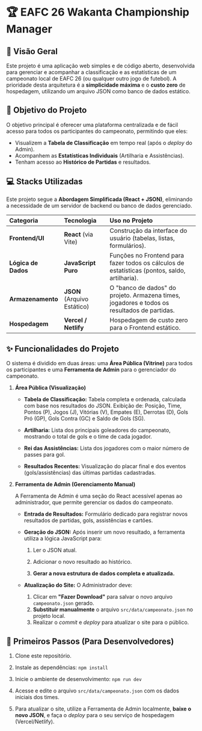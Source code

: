 # 🏆 EAFC 26 Wakanta Championship Manager

## 🌟 Visão Geral

Este projeto é uma aplicação web simples e de código aberto, desenvolvida para gerenciar e acompanhar a classificação e as estatísticas de um campeonato local de EAFC 26 (ou qualquer outro jogo de futebol). A prioridade desta arquitetura é a **simplicidade máxima** e o **custo zero** de hospedagem, utilizando um arquivo JSON como banco de dados estático.

## 🎯 Objetivo do Projeto

O objetivo principal é oferecer uma plataforma centralizada e de fácil acesso para todos os participantes do campeonato, permitindo que eles:

* Visualizem a **Tabela de Classificação** em tempo real (após o *deploy* do Admin).
* Acompanhem as **Estatísticas Individuais** (Artilharia e Assistências).
* Tenham acesso ao **Histórico de Partidas** e resultados.

## 💻 Stacks Utilizadas

Este projeto segue a **Abordagem Simplificada (React + JSON)**, eliminando a necessidade de um servidor de backend ou banco de dados gerenciado.

| Categoria | Tecnologia | Uso no Projeto |
| :--- | :--- | :--- |
| **Frontend/UI** | **React** (via Vite) | Construção da interface do usuário (tabelas, listas, formulários). |
| **Lógica de Dados** | **JavaScript Puro** | Funções no Frontend para fazer todos os cálculos de estatísticas (pontos, saldo, artilharia). |
| **Armazenamento** | **JSON** (Arquivo Estático) | O "banco de dados" do projeto. Armazena times, jogadores e todos os resultados de partidas. |
| **Hospedagem** | **Vercel / Netlify** | Hospedagem de custo zero para o Frontend estático. |

## ✨ Funcionalidades do Projeto

O sistema é dividido em duas áreas: uma **Área Pública (Vitrine)** para todos os participantes e uma **Ferramenta de Admin** para o gerenciador do campeonato.

1. **Área Pública (Visualização)**

    * **Tabela de Classificação:** Tabela completa e ordenada, calculada com base nos resultados do JSON. Exibição de: Posição, Time, Pontos (P), Jogos (J), Vitórias (V), Empates (E), Derrotas (D), Gols Pró (GP), Gols Contra (GC) e Saldo de Gols (SG).

    * **Artilharia:** Lista dos principais goleadores do campeonato, mostrando o total de gols e o time de cada jogador.

    * **Rei das Assistências:** Lista dos jogadores com o maior número de passes para gol.

    * **Resultados Recentes:** Visualização do placar final e dos eventos (gols/assistências) das últimas partidas cadastradas.

2. **Ferramenta de Admin (Gerenciamento Manual)**

    A Ferramenta de Admin é uma seção do React acessível apenas ao administrador, que permite gerenciar os dados do campeonato.

    * **Entrada de Resultados:** Formulário dedicado para registrar novos resultados de partidas, gols, assistências e cartões.

    * **Geração do JSON:** Após inserir um novo resultado, a ferramenta utiliza a lógica JavaScript para:

        1. Ler o JSON atual.

        2. Adicionar o novo resultado ao histórico.

        3. **Gerar a nova estrutura de dados completa e atualizada.**

    * **Atualização do Site:** O Administrador deve:
        1. Clicar em **"Fazer Download"** para salvar o novo arquivo `campeonato.json` gerado.
        2. **Substituir manualmente** o arquivo `src/data/campeonato.json` no projeto local.
        3. Realizar o *commit* e *deploy* para atualizar o site para o público.

## 🚀 Primeiros Passos (Para Desenvolvedores)

1. Clone este repositório.

2. Instale as dependências: `npm install`

3. Inicie o ambiente de desenvolvimento: `npm run dev`

4. Acesse e edite o arquivo `src/data/campeonato.json` com os dados iniciais dos times.

5. Para atualizar o site, utilize a Ferramenta de Admin localmente, **baixe o novo JSON**, e faça o *deploy* para o seu serviço de hospedagem (Vercel/Netlify).